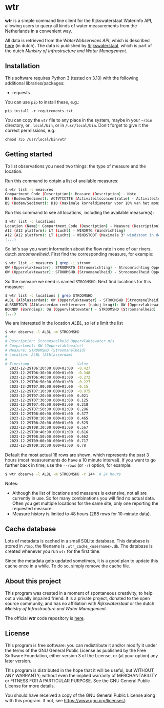 # wtr

**wtr** is a simple command line client for the Rijkswaterstaat Waterinfo API, allowing users to query all kinds of water measurements from the Netherlands in a convenient way.

All data is retrieved from the *WaterWebservices API*, which is described [here](https://rijkswaterstaatdata.nl/waterdata/) (in dutch). The data is published by [Rijkswaterstaat](https://www.rijkswaterstaat.nl/en), which is part of the dutch *Ministry of Infrastructure and Water Management*.


## Installation

This software requires Python 3 (tested on 3.10) with the following additional libraries/packages:

* requests

You can use `pip` to install these, e.g.:

```pip install -r requirements.txt```

You can copy the `wtr` file to any place in the system, maybe in your `~/bin` directory, or `.local/bin`, or in `/usr/local/bin`. Don't forget to give it the correct permissions, e.g.:

```chmod 755 /usr/local/bin/wtr```


## Getting started

To list observations you need two things: the type of measure and the location.

Run this command to obtain a list of available measures:

``` sh
$ wtr list -c measures
Compartment_Code (Description): Measure (Description) - Note
BS (Bodem/Sediment): ACTVTCCTTE (Activiteitsconcentratie) - Activiteitsconcentratie americium 241 in Bodem/Sediment t.o.v. drooggewicht in Bq/kg
BS (Bodem/Sediment): D10 (maximale korreldiameter voor 10% van het monstervolume) - Maximale korreldiameter voor 10% van het monstervolume Bodem/Sediment t.o.v. drooggewicht in um
```

Run this command to see all locations, including the available measure(s):

``` sh
$ wtr list -c locations
Location (Name): Compartment_Code (Description) - Measure (Description)
A12 (A12 platform): LT (Lucht) - WINDRTG (Windrichting)
A12 (A12 platform): LT (Lucht) - WINDSTOOT (Maximale 3" windstoot in de afgelopen 10 minuten)
(...)
```

So let's say you want information about the flow rate in one of our rivers, dutch *stroomsnelheid*. First find the corresponding measure, for example:

``` sh
$ wtr list -c measures | grep -i stroom
OW (Oppervlaktewater): STROOMRTG (Stroomrichting) - Stroomrichting Oppervlaktewater t.o.v. ware Noorden in graad
OW (Oppervlaktewater): STROOMSHD (Stroomsnelheid) - Stroomsnelheid Oppervlaktewater m/s
```

So the measure we need is named `STROOMSHD`. Next find locations for this measure:

``` sh
$ wtr list -c locations | grep STROOMSHD
ALBL (Alblasserdam): OW (Oppervlaktewater) - STROOMSHD (Stroomsnelheid)
ALBSDRTOVR (Alblasserdam rechteroever (nabij brug)): OW (Oppervlaktewater) - STROOMSHD (Stroomsnelheid)
BORNDP (Borndiep): OW (Oppervlaktewater) - STROOMSHD (Stroomsnelheid)
(...)
```

We are interested in the location *ALBL*, so let's limit the list

``` sh
$ wtr observe -l ALBL -m STROOMSHD
#
# Description: Stroomsnelheid Oppervlaktewater m/s
# Compartment: OW (Oppervlaktewater)
# Measure: STROOMSHD (Stroomsnelheid)
# Location: ALBL (Alblasserdam)
#
# Timestamp                      Value
  2023-12-29T06:20:00.000+01:00  -0.427
  2023-12-29T06:30:00.000+01:00  -0.348
  2023-12-29T06:40:00.000+01:00  -0.272
  2023-12-29T06:50:00.000+01:00  -0.227
  2023-12-29T07:00:00.000+01:00  -0.15
  2023-12-29T07:10:00.000+01:00  -0.075
  2023-12-29T07:20:00.000+01:00  0.021
  2023-12-29T07:30:00.000+01:00  0.125
  2023-12-29T07:40:00.000+01:00  0.218
  2023-12-29T07:50:00.000+01:00  0.286
  2023-12-29T08:00:00.000+01:00  0.377
  2023-12-29T08:10:00.000+01:00  0.465
  2023-12-29T08:20:00.000+01:00  0.525
  2023-12-29T08:30:00.000+01:00  0.567
  2023-12-29T08:40:00.000+01:00  0.616
  2023-12-29T08:50:00.000+01:00  0.662
  2023-12-29T09:00:00.000+01:00  0.717
  2023-12-29T09:10:00.000+01:00  0.78
```

Default the most actual 18 rows are shown, which represents the past 3 hours (most measurements do have a 10 minute interval). If you want to go further back in time, use the `--rows` (or `-r`) option, for example:

``` sh
$ wtr observe -l ALBL -m STROOMSHD -r 144  # 24 hours
```

Notes:

- Although the list of locations and measures is extensive, not all are currently in use. So for many combinations you will find no actual data. Often you get multiple locations for the same site, only one reporting the requested measure.
- Measure history is limited to 48 hours (288 rows for 10-minute data).


## Cache database

Lots of metadata is cached in a small SQLite database. This database is stored in `/tmp`, the filename is `.wtr_cache_<username>.db`. The database is created whenever you run `wtr` for the first time.

Since the metadata gets updated sometimes, it is a good plan to update this cache once in a while. To do so, simply remove the cache file.


## About this project

This program was created in a moment of spontaneous creativity, to help out a visually impaired friend. It is a private project, donated to the open source community, and has no affiliation with *Rijkswaterstaat* or the dutch *Ministry of Infrastructure and Water Management*.

The official **wtr** code repository is [here](https://github.com/pa3hcm/wtr).


## License

This program is free software: you can redistribute it and/or modify it under the terms of the GNU General Public License as published by the Free Software Foundation, either version 3 of the License, or (at your option) any later version.

This program is distributed in the hope that it will be useful, but WITHOUT ANY WARRANTY; without even the implied warranty of MERCHANTABILITY or FITNESS FOR A PARTICULAR PURPOSE. See the GNU General Public License for more details.

You should have received a copy of the GNU General Public License along with this program. If not, see https://www.gnu.org/licenses/.